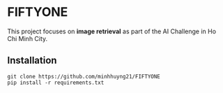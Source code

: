 # FIFTYONE
This project focuses on **image retrieval** as part of the AI Challenge in Ho Chi Minh City.
## Installation
    git clone https://github.com/minhhuyng21/FIFTYONE
    pip install -r requirements.txt


